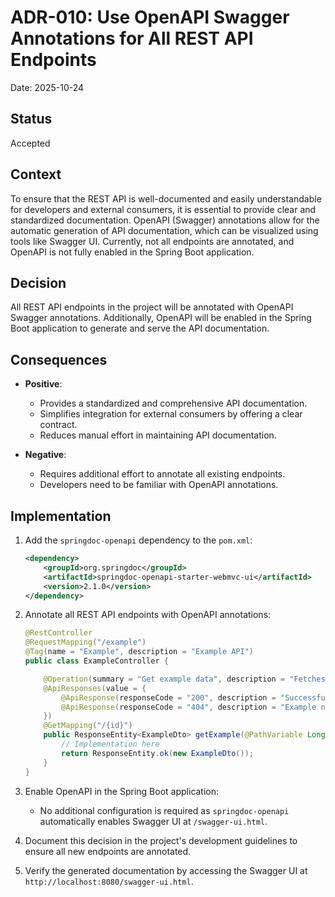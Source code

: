 # ADR-010: Use OpenAPI Swagger Annotations for All REST API Endpoints

Date: 2025-10-24

## Status

Accepted

## Context

To ensure that the REST API is well-documented and easily understandable for developers and external
consumers, it is essential to provide clear and standardized documentation. OpenAPI (Swagger)
annotations allow for the automatic generation of API documentation, which can be visualized using
tools like Swagger UI. Currently, not all endpoints are annotated, and OpenAPI is not fully enabled
in the Spring Boot application.

## Decision

All REST API endpoints in the project will be annotated with OpenAPI Swagger annotations.
Additionally, OpenAPI will be enabled in the Spring Boot application to generate and serve the API
documentation.

## Consequences

- **Positive**:
    - Provides a standardized and comprehensive API documentation.
    - Simplifies integration for external consumers by offering a clear contract.
    - Reduces manual effort in maintaining API documentation.

- **Negative**:
    - Requires additional effort to annotate all existing endpoints.
    - Developers need to be familiar with OpenAPI annotations.

## Implementation

1. Add the `springdoc-openapi` dependency to the `pom.xml`:
   ```xml
   <dependency>
       <groupId>org.springdoc</groupId>
       <artifactId>springdoc-openapi-starter-webmvc-ui</artifactId>
       <version>2.1.0</version>
   </dependency>
   ```

2. Annotate all REST API endpoints with OpenAPI annotations:
   ```java
   @RestController
   @RequestMapping("/example")
   @Tag(name = "Example", description = "Example API")
   public class ExampleController {

       @Operation(summary = "Get example data", description = "Fetches example data by ID")
       @ApiResponses(value = {
           @ApiResponse(responseCode = "200", description = "Successful operation"),
           @ApiResponse(responseCode = "404", description = "Example not found")
       })
       @GetMapping("/{id}")
       public ResponseEntity<ExampleDto> getExample(@PathVariable Long id) {
           // Implementation here
           return ResponseEntity.ok(new ExampleDto());
       }
   }
   ```

3. Enable OpenAPI in the Spring Boot application:
    - No additional configuration is required as `springdoc-openapi` automatically enables Swagger
      UI at `/swagger-ui.html`.

4. Document this decision in the project's development guidelines to ensure all new endpoints are
   annotated.

5. Verify the generated documentation by accessing the Swagger UI at
   `http://localhost:8080/swagger-ui.html`.
